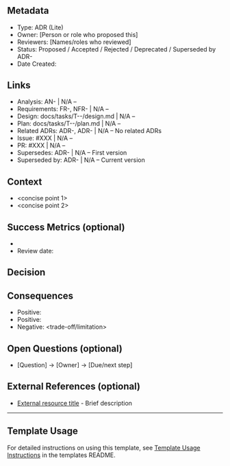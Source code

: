 # <Short Title>

## Metadata
- Type: ADR (Lite)
- Owner: [Person or role who proposed this]
- Reviewers: [Names/roles who reviewed]
- Status: Proposed / Accepted / Rejected / Deprecated / Superseded by ADR-<id>
  <!-- Proposed: Under discussion | Accepted: Approved and to be implemented | Rejected: Considered but not approved | Deprecated: No longer recommended | Superseded: Replaced by another ADR -->
- Date Created: <YYYY-MM-DD>

## Links
<!-- Internal project artifacts only. For external resources, see External References section -->
- Analysis: AN-<id> | N/A – <reason>
- Requirements: FR-<id>, NFR-<id> | N/A – <reason>
- Design: docs/tasks/T-<id>-<task>/design.md | N/A – <reason>
- Plan: docs/tasks/T-<id>-<task>/plan.md | N/A – <reason>
- Related ADRs: ADR-<id>, ADR-<id> | N/A – No related ADRs
- Issue: #XXX | N/A – <reason>
- PR: #XXX | N/A – <reason>
- Supersedes: ADR-<id> | N/A – First version
- Superseded by: ADR-<id> | N/A – Current version

## Context
<!-- 2–4 bullets describing the problem, constraints, and scope. -->
- <concise point 1>
- <concise point 2>

## Success Metrics (optional)
<!-- Simple success criteria if measurable -->
- <metric and target>
- Review date: <YYYY-MM-DD>

## Decision
<!-- One or two sentences, active voice: "We will ..." / "We decided to ..." -->

## Consequences
<!-- List the key outcomes, split into positives/negatives as needed. -->
- Positive: <benefit>
- Positive: <benefit>
- Negative: <trade-off/limitation>

## Open Questions (optional)
<!-- Questions that arose during decision-making -->
- [Question] → [Owner] → [Due/next step]

## External References (optional)
<!-- External standards, specifications, articles, or documentation only -->
- [External resource title](URL) - Brief description

---

## Template Usage

For detailed instructions on using this template, see [Template Usage Instructions](README.md#adr-templates-adrmd-and-adr-litemd) in the templates README.

